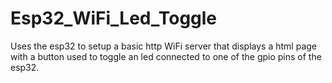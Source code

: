 # Esp32_WiFi_Led_Toggle
 Uses the esp32 to setup a basic http WiFi server that displays a html page with a button used to toggle an led connected to one of the gpio pins of the esp32.
